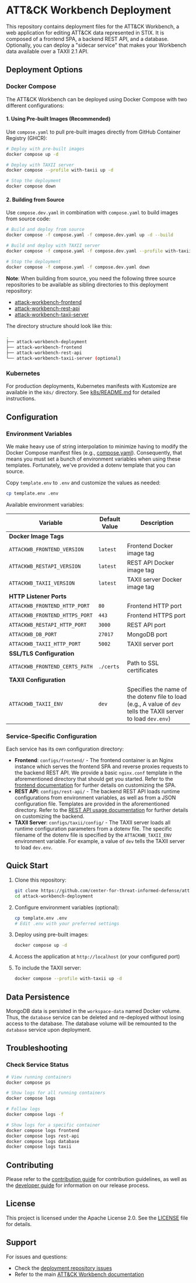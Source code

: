 # ATT&CK Workbench Deployment

This repository contains deployment files for the ATT&CK Workbench, a web application for editing ATT&CK data represented in STIX. It is composed of a frontend SPA, a backend REST API, and a database. Optionally, you can deploy a "sidecar service" that makes your Workbench data available over a TAXII 2.1 API.

## Deployment Options

### Docker Compose

The ATT&CK Workbench can be deployed using Docker Compose with two different configurations:

#### 1. Using Pre-built Images (Recommended)

Use `compose.yaml` to pull pre-built images directly from GitHub Container Registry (GHCR):

```bash
# Deploy with pre-built images
docker compose up -d

# Deploy with TAXII server
docker compose --profile with-taxii up -d

# Stop the deployment
docker compose down
```

#### 2. Building from Source

Use `compose.dev.yaml` in combination with `compose.yaml` to build images from source code:

```bash
# Build and deploy from source
docker compose -f compose.yaml -f compose.dev.yaml up -d --build

# Build and deploy with TAXII server
docker compose -f compose.yaml -f compose.dev.yaml --profile with-taxii up -d --build

# Stop the deployment
docker compose -f compose.yaml -f compose.dev.yaml down
```

**Note**: When building from source, you need the following three source repositories to be available as sibling directories to this deployment repository:

- [attack-workbench-frontend](https://github.com/center-for-threat-informed-defense/attack-workbench-frontend/) 
- [attack-workbench-rest-api](https://github.com/center-for-threat-informed-defense/attack-workbench-rest-api/) 
- [attack-workbench-taxii-server](https://mitre-attack/attack-workbench-taxii-server/)

The directory structure should look like this:
```bash
.
├── attack-workbench-deployment
├── attack-workbench-frontend
├── attack-workbench-rest-api
└── attack-workbench-taxii-server (optional)
```

### Kubernetes

For production deployments, Kubernetes manifests with Kustomize are available in the `k8s/` directory. See [k8s/README.md](k8s/README.md) for detailed instructions.

## Configuration

### Environment Variables

We make heavy use of string interpolation to minimize having to modify the Docker Compose manifest files (e.g., [compose.yaml](./compose.yaml)). Consequently, that means you must set a bunch of environment variables when using these templates. Fortunately, we've provided a dotenv template that you can source.

Copy `template.env` to `.env` and customize the values as needed:

```bash
cp template.env .env
```

Available environment variables:

| Variable | Default Value | Description |
|----------|---------------|-------------|
| **Docker Image Tags** | | |
| `ATTACKWB_FRONTEND_VERSION` | `latest` | Frontend Docker image tag |
| `ATTACKWB_RESTAPI_VERSION` | `latest` | REST API Docker image tag |
| `ATTACKWB_TAXII_VERSION` | `latest` | TAXII server Docker image tag |
| **HTTP Listener Ports** | | |
| `ATTACKWB_FRONTEND_HTTP_PORT` | `80` | Frontend HTTP port |
| `ATTACKWB_FRONTEND_HTTPS_PORT` | `443` | Frontend HTTPS port |
| `ATTACKWB_RESTAPI_HTTP_PORT` | `3000` | REST API port |
| `ATTACKWB_DB_PORT` | `27017` | MongoDB port |
| `ATTACKWB_TAXII_HTTP_PORT` | `5002` | TAXII server port |
| **SSL/TLS Configuration** | | |
| `ATTACKWB_FRONTEND_CERTS_PATH` | `./certs` | Path to SSL certificates |
| **TAXII Configuration** | | |
| `ATTACKWB_TAXII_ENV` | `dev` | Specifies the name of the dotenv file to load (e.g., A value of `dev` tells the TAXII server to load `dev.env`) |

### Service-Specific Configuration

Each service has its own configuration directory:

- **Frontend**: `configs/frontend/` - The frontend container is an Nginx instance which serves the frontend SPA and reverse proxies requests to the backend REST API. We provide a basic `nginx.conf` template in the aforementioned directory that should get you started. Refer to the [frontend documentation](https://github.com/center-for-threat-informed-defense/attack-workbench-frontend) for further details on customizing the SPA.
- **REST API**: `configs/rest-api/` - The backend REST API loads runtime configurations from environment variables, as well as from a JSON configuration file. Templates are provided in the aforementioned directory. Refer to the [REST API usage documentation](https://github.com/center-for-threat-informed-defense/attack-workbench-rest-api/blob/main/USAGE.md#configuration) for further details on customizing the backend.
- **TAXII Server**: `configs/taxii/config/` - The TAXII server loads all runtime configuration parameters from a dotenv file. The specific filename of the dotenv file is specified by the `ATTACKWB_TAXII_ENV` environment variable. For example, a value of `dev` tells the TAXII server to load `dev.env`.

## Quick Start

1. Clone this repository:
   ```bash
   git clone https://github.com/center-for-threat-informed-defense/attack-workbench-deployment.git
   cd attack-workbench-deployment
   ```

2. Configure environment variables (optional):
   ```bash
   cp template.env .env
   # Edit .env with your preferred settings
   ```

3. Deploy using pre-built images:
   ```bash
   docker compose up -d
   ```

4. Access the application at `http://localhost` (or your configured port)

5. To include the TAXII server:
   ```bash
   docker compose --profile with-taxii up -d
   ```

## Data Persistence

MongoDB data is persisted in the `workspace-data` named Docker volume. Thus, the `database` service can be deleted and re-deployed without losing access to the database. The database volume will be remounted to the `database` service upon deployment.

## Troubleshooting

### Check Service Status

```bash
# View running containers
docker compose ps

# Show logs for all running containers
docker compose logs

# Follow logs
docker compose logs -f

# Show logs for a specific container
docker compose logs frontend
docker compose logs rest-api  
docker compose logs database
docker compose logs taxii
```

## Contributing

Please refer to the [contribution guide](./docs/CONTRIBUTING.md) for contribution guidelines, as well as the [developer guide](./docs/DEVELOPMENT.md) for information on our release process.

## License

This project is licensed under the Apache License 2.0. See the [LICENSE](./LICENSE) file for details.

## Support

For issues and questions:
- Check the [deployment repository issues](https://github.com/center-for-threat-informed-defense/attack-workbench-deployment/issues)
- Refer to the main [ATT&CK Workbench documentation](https://github.com/center-for-threat-informed-defense/attack-workbench-frontend)